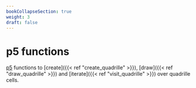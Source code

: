 ```yaml
---
bookCollapseSection: true
weight: 3
draft: false
---
```


# p5 functions

[p5](https://p5js.org/) functions to [create]({{< ref "create_quadrille" >}}), [draw]({{< ref "draw_quadrille" >}}) and [iterate]({{< ref "visit_quadrille" >}}) over quadrille cells.
